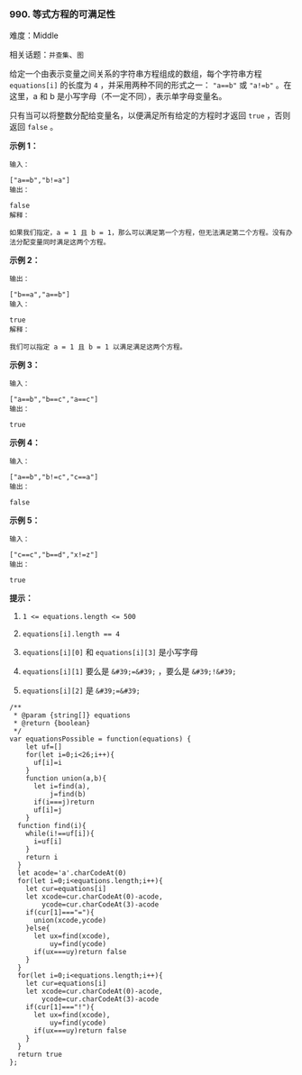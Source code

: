 ### 990. 等式方程的可满足性

难度：Middle

相关话题：`并查集`、`图`

给定一个由表示变量之间关系的字符串方程组成的数组，每个字符串方程  `equations[i]`  的长度为  `4` ，并采用两种不同的形式之一： `"a==b"`  或 `"a!=b"` 。在这里，a 和 b 是小写字母（不一定不同），表示单字母变量名。



只有当可以将整数分配给变量名，以便满足所有给定的方程时才返回 `true` ，否则返回  `false` 。












**示例 1：** 



```
输入：

["a==b","b!=a"]
输出：

false
解释：

如果我们指定，a = 1 且 b = 1，那么可以满足第一个方程，但无法满足第二个方程。没有办法分配变量同时满足这两个方程。
```


**示例 2：** 



```
输出：

["b==a","a==b"]
输入：

true
解释：

我们可以指定 a = 1 且 b = 1 以满足满足这两个方程。
```


**示例 3：** 



```
输入：

["a==b","b==c","a==c"]
输出：

true
```


**示例 4：** 



```
输入：

["a==b","b!=c","c==a"]
输出：

false
```


**示例 5：** 



```
输入：

["c==c","b==d","x!=z"]
输出：

true
```






**提示：** 




1.  `1 <= equations.length <= 500` 

2.  `equations[i].length == 4` 

3.  `equations[i][0]`  和 `equations[i][3]` 是小写字母

4.  `equations[i][1]`  要么是 `&#39;=&#39;` ，要么是 `&#39;!&#39;` 

5.  `equations[i][2]` 是 `&#39;=&#39;` 




```
/**
 * @param {string[]} equations
 * @return {boolean}
 */
var equationsPossible = function(equations) {
    let uf=[]
    for(let i=0;i<26;i++){
      uf[i]=i
    }
    function union(a,b){
      let i=find(a),
          j=find(b)
      if(i===j)return
      uf[i]=j
    }
  function find(i){
    while(i!==uf[i]){
      i=uf[i]
    }
    return i
  }
  let acode='a'.charCodeAt(0)
  for(let i=0;i<equations.length;i++){
    let cur=equations[i]
    let xcode=cur.charCodeAt(0)-acode,
        ycode=cur.charCodeAt(3)-acode
    if(cur[1]==="="){
      union(xcode,ycode)
    }else{
      let ux=find(xcode),
          uy=find(ycode)
      if(ux===uy)return false
    }
  }
  for(let i=0;i<equations.length;i++){
    let cur=equations[i]
    let xcode=cur.charCodeAt(0)-acode,
        ycode=cur.charCodeAt(3)-acode
    if(cur[1]==="!"){
      let ux=find(xcode),
          uy=find(ycode)
      if(ux===uy)return false
    }
  }
  return true
};
```

